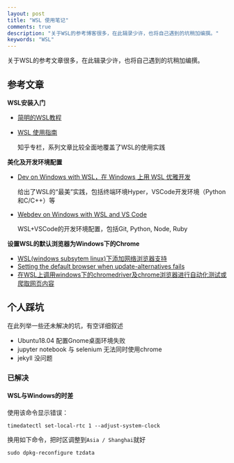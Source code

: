 ```yaml
---
layout: post
title: "WSL 使用笔记"
comments: true
description: "关于WSL的参考博客很多，在此辑录少许，也将自己遇到的坑稍加编撰。"
keywords: "WSL"
---
```




关于WSL的参考文章很多，在此辑录少许，也将自己遇到的坑稍加编撰。

## 参考文章

**WSL安装入门**

- [简明的WSL教程](https://zhuanlan.zhihu.com/p/24537874)

- [WSL 使用指南](https://zhuanlan.zhihu.com/WindowsSubsystemForLinux)

  知乎专栏，系列文章比较全面地覆盖了WSL的使用实践

**美化及开发环境配置**

- [Dev on Windows with WSL，在 Windows 上用 WSL 优雅开发](https://spencerwoo.com/dowww/) 

  给出了WSL的“最美”实践，包括终端环境Hyper，VSCode开发环境（Python和C/C++）等

- [Webdev on Windows with WSL and VS Code](https://daverupert.com/2018/04/developing-on-windows-with-wsl-and-visual-studio-code/)

  WSL+VSCode的开发环境配置，包括Git, Python, Node, Ruby

**设置WSL的默认浏览器为Windows下的Chrome**

- [WSL(windows subsytem linux)下添加网络浏览器支持](https://www.smslit.top/2017/09/02/wsl-webbrowser/)
- [Setting the default browser when update-alternatives fails](http://shallowsky.com/blog/linux/ubuntu-default-browser.html)
- [在WSL上调用windows下的chromedriver及chrome浏览器进行自动化测试或爬取网页内容](https://blog.csdn.net/qq_41014622/article/details/81515741)



## 个人踩坑

在此列举一些还未解决的坑，有空详细叙述

- Ubuntu18.04 配置Gnome桌面环境失败
- jupyter notebook 与 selenium 无法同时使用chrome
- jekyll 没问题

### 已解决

#### WSL与Windows的时差

使用该命令显示错误：

```shell
timedatectl set-local-rtc 1 --adjust-system-clock
```

换用如下命令，把时区调整到`Asia / Shanghai`就好

```shell
sudo dpkg-reconfigure tzdata
```


